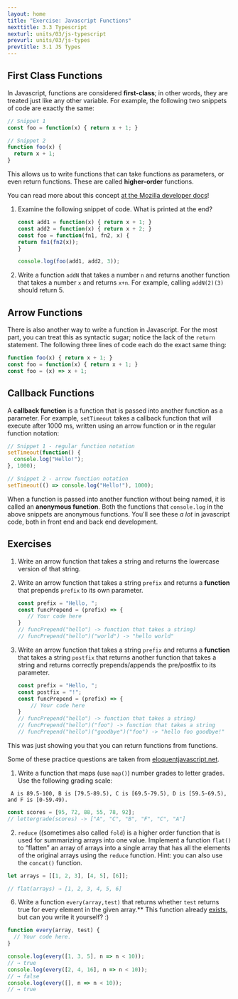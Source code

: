 ```yaml
---
layout: home
title: "Exercise: Javascript Functions" 
nexttitle: 3.3 Typescript
nexturl: units/03/js-typescript
prevurl: units/03/js-types
prevtitle: 3.1 JS Types
--- 
```


## First Class Functions

In Javascript, functions are considered **first-class**; in other words, they are treated just like any other variable. For example, the following two snippets of code are exactly the same:

```js
// Snippet 1
const foo = function(x) { return x + 1; }

// Snippet 2
function foo(x) {
  return x + 1;
}
```

This allows us to write functions that can take functions as parameters, or even return functions. These are called **higher-order** functions.

You can read more about this concept [at the Mozilla developer docs](https://developer.mozilla.org/en-US/docs/Glossary/First-class_Function)!

1. Examine the following snippet of code. What is printed at the end?

    ```js
    const add1 = function(x) { return x + 1; }
    const add2 = function(x) { return x + 2; }
    const foo = function(fn1, fn2, x) {
    return fn1(fn2(x));
    }

    console.log(foo(add1, add2, 3));
    ```

2. Write a function `addN` that takes a number `n` and returns another function that takes a number `x` and returns `x+n`. For example, calling `addN(2)(3)` should return 5.

## Arrow Functions

There is also another way to write a function in Javascript. For the most part, you can treat this as syntactic sugar; notice the lack of the `return` statement. The following three lines of code each do the exact same thing:

```js
function foo(x) { return x + 1; }
const foo = function(x) { return x + 1; }
const foo = (x) => x + 1;
```

## Callback Functions

A **callback function** is a function that is passed into another function as a parameter. For example, `setTimeout` takes a callback function that will execute after 1000 ms, written using an arrow function or in the regular function notation:

```js
// Snippet 1 - regular function notation
setTimeout(function() {
  console.log("Hello!");
}, 1000);

// Snippet 2 - arrow function notation
setTimeout(() => console.log("Hello!"), 1000);
```

When a function is passed into another function without being named, it is called an **anonymous function**. Both the functions that `console.log` in the above snippets are anonymous functions. You'll see these *a lot* in javascript code, both in front end and back end development.

## Exercises

1. Write an arrow function that takes a string and returns the lowercase version of that string.
2. Write an arrow function that takes a string `prefix` and returns a **function** that prepends `prefix` to its own parameter.
   
   ```js
   const prefix = "Hello, ";
   const funcPrepend = (prefix) => {
      // Your code here
   }
   // funcPrepend("hello") -> function that takes a string) 
   // funcPrepend("hello")("world") -> "hello world"
   ```
3. Write an arrow function that takes a string `prefix` and returns a **function** that takes a string `postfix` that returns another function that takes a string and returns correctly prepends/appends the pre/postfix to its parameter.
   
    ```js
    const prefix = "Hello, ";
    const postfix = "!";
    const funcPrepend = (prefix) => {
        // Your code here
    }
    // funcPrepend("hello") -> function that takes a string) 
    // funcPrepend("hello")("foo") -> function that takes a string
    // funcPrepend("hello")("goodbye")("foo") -> "hello foo goodbye!"
    ```
This was just showing you that you can return functions from functions. 

Some of these practice questions are taken from [eloquentjavascript.net](https://eloquentjavascript.net/05_higher_order.html).

1. Write a function that maps (use `map()`) number grades to letter grades. Use the following grading scale: 
  ```
   A is 89.5-100, B is [79.5-89.5), C is [69.5-79.5), D is [59.5-69.5), and F is [0-59.49).
  ```

  ```js 
  const scores = [95, 72, 88, 55, 78, 92];
  // lettergrade(scores) -> ["A", "C", "B", "F", "C", "A"]
  ```

2. `reduce` ((sometimes also called `fold`) is a higher order function that is used for summarizing arrays into one value. Implement a function `flat()` to “flatten” an array of arrays into a single array that has all the elements of the original arrays using the `reduce` function. Hint: you can also use the `concat()` function.

```js
let arrays = [[1, 2, 3], [4, 5], [6]];

// flat(arrays) → [1, 2, 3, 4, 5, 6]
```

6. Write a function `every(array,test)` that returns whether `test` returns true for every element in the given array.** This function already [exists](https://developer.mozilla.org/en-US/docs/Web/JavaScript/Reference/Global_Objects/Array/every), but can you write it yourself? :)

```js
function every(array, test) {
  // Your code here.
}

console.log(every([1, 3, 5], n => n < 10));
// → true
console.log(every([2, 4, 16], n => n < 10));
// → false
console.log(every([], n => n < 10));
// → true
```